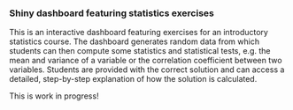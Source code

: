 ### Shiny dashboard featuring statistics exercises

This is an interactive dashboard featuring exercises for an introductory statistics course. The dashboard generates random data from which students can then compute some statistics and statistical tests, e.g. the mean and variance of a variable or the correlation coefficient between two variables. Students are provided with the correct solution and can access a detailed, step-by-step explanation of how the solution is calculated.

This is work in progress!
